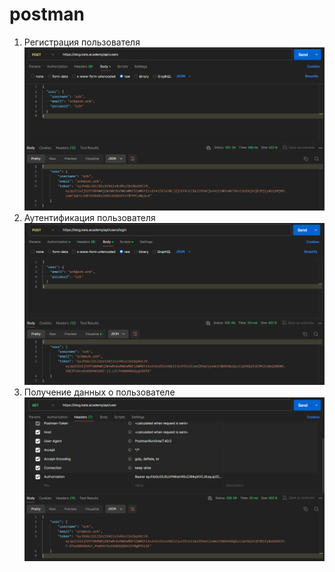 # postman

1. Регистрация пользователя
![registration](Images/рег.png)
2. Аутентификация пользователя
![login](Images/лог.png)
3. Получение данных о пользователе
![get current user](Images/аутх.png)

